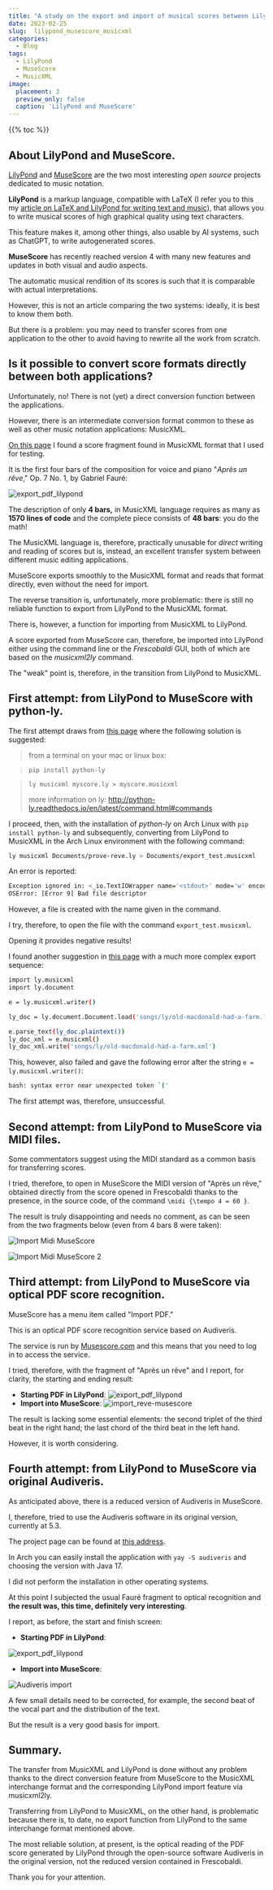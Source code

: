```yaml
---
title: "A study on the export and import of musical scores between LilyPond and MuseScore via MusicXML"
date: 2023-02-25
slug:  lilypond_musescore_musicxml
categories:
  - Blog
tags:
  - LilyPond
  - MuseScore
  - MusicXML
image:
  placement: 3
  preview_only: false 
  caption: 'LilyPond and MuseScore'
---
```


{{% toc %}}

## About LilyPond and MuseScore.

[LilyPond](https://lilypond.org/) and [MuseScore](https://musescore.g) are the two most interesting *open source* projects dedicated to music notation.

**LilyPond** is a markup language, compatible with LaTeX (I refer you to this my [article on LaTeX and LilyPond for writing text and music](https://francopasut.netlify.app/it/post/lilypond-lyluatex/)), that allows you to write musical scores of high graphical quality using text characters.

This feature makes it, among other things, also usable by AI systems, such as ChatGPT, to write autogenerated scores.

**MuseScore** has recently reached version 4 with many new features and updates in both visual and audio aspects.

The automatic musical rendition of its scores is such that it is comparable with actual interpretations.

However, this is not an article comparing the two systems: ideally, it is best to know them both.

But there is a problem: you may need to transfer scores from one application to the other to avoid having to rewrite all the work from scratch.

## Is it possible to convert  score formats directly between both applications?

Unfortunately, no!   There is not (yet) a direct conversion function between the applications.

However, there is an intermediate conversion format common to these as well as other music notation applications: MusicXML.

[On this page](https://www.w3.org/2021/06/musicxml40/musicxml-reference/examples/tutorial-apres-un-reve/) I found a score fragment found in MusicXML format that I used for testing.

It is the first four bars of the composition for voice and piano "*Après un rêve*," Op. 7 No. 1, by Gabriel Fauré:

![export_pdf_lilypond](apres_reve_lilypond.png)

The description of only **4 bars,** in MusicXML language requires as many as **1570 lines of code** and the complete piece consists of **48 bars**: you do the math!

The MusicXML language is, therefore, practically unusable for *direct* writing and reading of scores but is, instead, an excellent transfer system between different music editing applications.

MuseScore exports smoothly to the MusicXML format and reads that format directly, even without the need for import.

The reverse transition is, unfortunately, more problematic: there is still no reliable function to export from LilyPond to the MusicXML format. 

There is, however, a function for importing from MusicXML to LilyPond.

A score exported from MuseScore can, therefore, be imported into LilyPond either using the command line or the *Frescobaldi* GUI, both of which are based on the *musicxml2ly* command.

The "weak" point is, therefore, in the transition from LilyPond to MusicXML.

## First attempt: from LilyPond to MuseScore with python-ly.

The first attempt draws from [this page](https://music.stackexchange.com/questions/42315/lilypond-to-musicxml-to-sibelius) where the following solution is suggested:

> from a terminal on your mac or linux box:

> `pip install python-ly`

> `ly musicxml myscore.ly > myscore.musicxml`
>
> more information on ly: http://python-ly.readthedocs.io/en/latest/command.html#commands

I proceed, then, with the installation of *python-ly* on Arch Linux with `pip install python-ly` and subsequently, 
converting from LilyPond to MusicXML in the Arch Linux environment with the following command:

```bash
ly musicxml Documents/prove-reve.ly > Documents/export_test.musicxml
```

An error is reported:

```bash
Exception ignored in: <_io.TextIOWrapper name='<stdout>' mode='w' encoding='utf-8'>
OSError: [Error 9] Bad file descriptor
```

However, a file is created with the name given in the command.

I try, therefore, to open the file with the command `export_test.musicxml`.

Opening it provides negative results!

I found another suggestion in [this page](https://stackoverflow.com/questions/70885191/export-lilypond-file-to-musicxml-then-importing-that-into-musescore) with a much more complex export sequence:

```bash
import ly.musicxml
import ly.document

e = ly.musicxml.writer()

ly_doc = ly.document.Document.load('songs/ly/old-macdonald-had-a-farm.ly')

e.parse_text(ly_doc.plaintext())
ly_doc_xml = e.musicxml()
ly_doc_xml.write('songs/ly/old-macdonald-had-a-farm.xml')
```


This, however, also failed and gave the following error after the string `e = ly.musicxml.writer()`: 

```bash
bash: syntax error near unexpected token `('
```
The first attempt was, therefore, unsuccessful.


## Second attempt: from LilyPond to MuseScore via MIDI files.

Some commentators suggest using the MIDI standard as a common basis for transferring scores.

I tried, therefore, to open in MuseScore the MIDI version of "Après un rêve," obtained directly from the score opened in Frescobaldi thanks to the presence, in the source code, of the command `\midi {\tempo 4 = 60 }`.

The result is truly disappointing and needs no comment, as can be seen from the two fragments below (even from 4 bars 8 were taken):

![Import Midi MuseScore](import_midi_musescore.png)

![Import Midi MuseScore 2](import_midi_musescore-2.png)

## Third attempt: from LilyPond to MuseScore via optical PDF score recognition.





MuseScore has a menu item called "Import PDF." 

This is an optical PDF score recognition service based on Audiveris.

The service is run by [Musescore.com](http://Musescore.com) and this means that you need to log in to access the service.

I tried, therefore, with the fragment of "Après un rêve" and I report, for clarity, the starting and ending result:

* **Starting PDF in LilyPond**: ![export_pdf_lilypond](apres_reve_lilypond.png)
* **Import into MuseScore**: ![import_reve-musescore](apres_reve_musescore.png)

The result is lacking some essential elements: the second triplet of the third beat in the right hand; the last chord of the third beat in the left hand.

However, it is worth considering.

## Fourth attempt: from LilyPond to MuseScore via original Audiveris.

As anticipated above, there is a reduced version of Audiveris in MuseScore.

I, therefore, tried to use the Audiveris software in its original version, currently at 5.3.

The project page can be found at [this address](https://audiveris.github.io/audiveris/).

In Arch you can easily install the application with `yay -S audiveris` and choosing the version with Java 17.

I did not perform the installation in other operating systems.

At this point I subjected the usual Fauré fragment to optical recognition and **the result was, this time, definitely very interesting**.

I report, as before, the start and finish screen:

* **Starting PDF in LilyPond**: 



![export_pdf_lilypond](apres_reve_lilypond.png)

* **Import into MuseScore**: 

![Audiveris import](apres_reve_audiveris.png)


A few small details need to be corrected, for example, the second beat of the vocal part and the distribution of the text.

But the result is a very good basis for import.

## Summary.

The transfer from MusicXML and LilyPond is done without any problem thanks to the direct conversion feature from MuseScore to the MusicXML interchange format and the corresponding LilyPond import feature via musicxml2ly.

Transferring from LilyPond to MusicXML, on the other hand, is problematic because there is, to date, no export function from LilyPond to the same interchange format mentioned above.

The most reliable solution, at present, is the optical reading of the PDF score generated by LilyPond through the open-source software Audiveris in the original version, not the reduced version contained in Frescobaldi.

Thank you for your attention.
